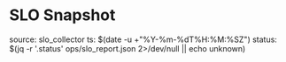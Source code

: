 # SLO Snapshot
source: slo_collector
ts: $(date -u +"%Y-%m-%dT%H:%M:%SZ")
status: $(jq -r '.status' ops/slo_report.json 2>/dev/null || echo unknown)
